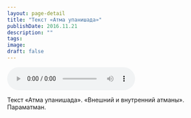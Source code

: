 ```yaml
---
layout: page-detail
title: "Текст «Атма упанишада»"
publishDate: 2016.11.21
description: ""
tags:
image:
draft: false
---
```


<audio title="2016.11.21 - Текст «Атма упанишада».mp3" src="/upload/iblock/5cc/5cc469df7a50e3cd95d05e1203d766be.mp3" controls=""></audio>

 Текст «Атма упанишада». «Внешний и внутренний атманы». Параматман. 

  
